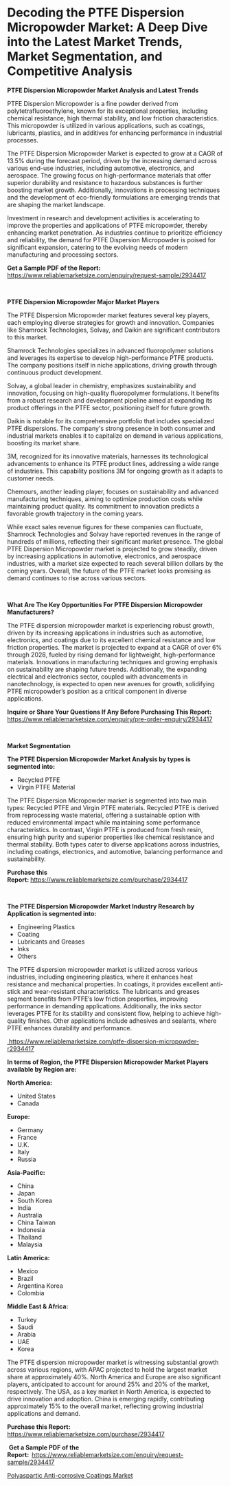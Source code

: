 <p><h1>Decoding the PTFE Dispersion Micropowder Market: A Deep Dive into the Latest Market Trends, Market Segmentation, and Competitive Analysis</h1></p><p><strong>PTFE Dispersion Micropowder Market Analysis and Latest Trends</strong></p>
<p><p>PTFE Dispersion Micropowder is a fine powder derived from polytetrafluoroethylene, known for its exceptional properties, including chemical resistance, high thermal stability, and low friction characteristics. This micropowder is utilized in various applications, such as coatings, lubricants, plastics, and in additives for enhancing performance in industrial processes.</p><p>The PTFE Dispersion Micropowder Market is expected to grow at a CAGR of 13.5% during the forecast period, driven by the increasing demand across various end-use industries, including automotive, electronics, and aerospace. The growing focus on high-performance materials that offer superior durability and resistance to hazardous substances is further boosting market growth. Additionally, innovations in processing techniques and the development of eco-friendly formulations are emerging trends that are shaping the market landscape.</p><p>Investment in research and development activities is accelerating to improve the properties and applications of PTFE micropowder, thereby enhancing market penetration. As industries continue to prioritize efficiency and reliability, the demand for PTFE Dispersion Micropowder is poised for significant expansion, catering to the evolving needs of modern manufacturing and processing sectors.</p></p>
<p><strong>Get a Sample PDF of the Report:&nbsp;</strong> <a href="https://www.reliablemarketsize.com/enquiry/request-sample/2934417?utm_campaign=2731&utm_medium=2&utm_source=Github&utm_content=ia&utm_term=13032025&utm_id=ptfe-dispersion-micropowder">https://www.reliablemarketsize.com/enquiry/request-sample/2934417</a></p>
<p>&nbsp;</p>
<p><strong>PTFE Dispersion Micropowder Major Market Players</strong></p>
<p><p>The PTFE Dispersion Micropowder market features several key players, each employing diverse strategies for growth and innovation. Companies like Shamrock Technologies, Solvay, and Daikin are significant contributors to this market. </p><p>Shamrock Technologies specializes in advanced fluoropolymer solutions and leverages its expertise to develop high-performance PTFE products. The company positions itself in niche applications, driving growth through continuous product development.</p><p>Solvay, a global leader in chemistry, emphasizes sustainability and innovation, focusing on high-quality fluoropolymer formulations. It benefits from a robust research and development pipeline aimed at expanding its product offerings in the PTFE sector, positioning itself for future growth.</p><p>Daikin is notable for its comprehensive portfolio that includes specialized PTFE dispersions. The company's strong presence in both consumer and industrial markets enables it to capitalize on demand in various applications, boosting its market share.</p><p>3M, recognized for its innovative materials, harnesses its technological advancements to enhance its PTFE product lines, addressing a wide range of industries. This capability positions 3M for ongoing growth as it adapts to customer needs.</p><p>Chemours, another leading player, focuses on sustainability and advanced manufacturing techniques, aiming to optimize production costs while maintaining product quality. Its commitment to innovation predicts a favorable growth trajectory in the coming years.</p><p>While exact sales revenue figures for these companies can fluctuate, Shamrock Technologies and Solvay have reported revenues in the range of hundreds of millions, reflecting their significant market presence. The global PTFE Dispersion Micropowder market is projected to grow steadily, driven by increasing applications in automotive, electronics, and aerospace industries, with a market size expected to reach several billion dollars by the coming years. Overall, the future of the PTFE market looks promising as demand continues to rise across various sectors.</p></p>
<p>&nbsp;</p>
<p><strong>What Are The Key Opportunities For PTFE Dispersion Micropowder Manufacturers?</strong></p>
<p><p>The PTFE dispersion micropowder market is experiencing robust growth, driven by its increasing applications in industries such as automotive, electronics, and coatings due to its excellent chemical resistance and low friction properties. The market is projected to expand at a CAGR of over 6% through 2028, fueled by rising demand for lightweight, high-performance materials. Innovations in manufacturing techniques and growing emphasis on sustainability are shaping future trends. Additionally, the expanding electrical and electronics sector, coupled with advancements in nanotechnology, is expected to open new avenues for growth, solidifying PTFE micropowder’s position as a critical component in diverse applications.</p></p>
<p><strong>Inquire or Share Your Questions If Any Before Purchasing This Report:</strong> <a href="https://www.reliablemarketsize.com/enquiry/pre-order-enquiry/2934417?utm_campaign=2731&utm_medium=2&utm_source=Github&utm_content=ia&utm_term=13032025&utm_id=ptfe-dispersion-micropowder">https://www.reliablemarketsize.com/enquiry/pre-order-enquiry/2934417</a></p>
<p>&nbsp;</p>
<p><strong>Market Segmentation</strong></p>
<p><strong>The PTFE Dispersion Micropowder Market Analysis by types is segmented into:</strong></p>
<p><ul><li>Recycled PTFE</li><li>Virgin PTFE Material</li></ul></p>
<p><p>The PTFE Dispersion Micropowder market is segmented into two main types: Recycled PTFE and Virgin PTFE materials. Recycled PTFE is derived from reprocessing waste material, offering a sustainable option with reduced environmental impact while maintaining some performance characteristics. In contrast, Virgin PTFE is produced from fresh resin, ensuring high purity and superior properties like chemical resistance and thermal stability. Both types cater to diverse applications across industries, including coatings, electronics, and automotive, balancing performance and sustainability.</p></p>
<p><strong>Purchase this Report:&nbsp;</strong><a href="https://www.reliablemarketsize.com/purchase/2934417?utm_campaign=2731&utm_medium=2&utm_source=Github&utm_content=ia&utm_term=13032025&utm_id=ptfe-dispersion-micropowder">https://www.reliablemarketsize.com/purchase/2934417</a></p>
<p>&nbsp;</p>
<p><strong>The PTFE Dispersion Micropowder Market Industry Research by Application is segmented into:</strong></p>
<p><ul><li>Engineering Plastics</li><li>Coating</li><li>Lubricants and Greases</li><li>Inks</li><li>Others</li></ul></p>
<p><p>The PTFE dispersion micropowder market is utilized across various industries, including engineering plastics, where it enhances heat resistance and mechanical properties. In coatings, it provides excellent anti-stick and wear-resistant characteristics. The lubricants and greases segment benefits from PTFE’s low friction properties, improving performance in demanding applications. Additionally, the inks sector leverages PTFE for its stability and consistent flow, helping to achieve high-quality finishes. Other applications include adhesives and sealants, where PTFE enhances durability and performance.</p></p>
<p><a href="https://www.reliablemarketsize.com/ptfe-dispersion-micropowder-r2934417?utm_campaign=2731&utm_medium=2&utm_source=Github&utm_content=ia&utm_term=13032025&utm_id=ptfe-dispersion-micropowder">&nbsp;https://www.reliablemarketsize.com/ptfe-dispersion-micropowder-r2934417</a></p>
<p><strong>In terms of Region, the PTFE Dispersion Micropowder Market Players available by Region are:</strong></p>
<p>
    <p> <strong> North America: </strong>
        <ul>
            <li>United States</li>
            <li>Canada</li>
        </ul>
        </p> 
    <p> <strong> Europe: </strong>
        <ul>
            <li>Germany</li>
            <li>France</li>
            <li>U.K.</li>
            <li>Italy</li>
            <li>Russia</li>
        </ul>
        </p> 
    <p> <strong> Asia-Pacific: </strong>
        <ul>
            <li>China</li>
            <li>Japan</li>
            <li>South Korea</li>
            <li>India</li>
            <li>Australia</li>
            <li>China Taiwan</li>
            <li>Indonesia</li>
            <li>Thailand</li>
            <li>Malaysia</li>
        </ul>
        </p> 
    <p> <strong> Latin America: </strong>
        <ul>
            <li>Mexico</li>
            <li>Brazil</li>
            <li>Argentina Korea</li>
            <li>Colombia</li>
        </ul>
        </p> 
    <p> <strong> Middle East & Africa: </strong>
        <ul>
            <li>Turkey</li>
            <li>Saudi</li>
            <li>Arabia</li>
            <li>UAE</li>
            <li>Korea</li>
        </ul>
    </p>
    </p>
<p><p>The PTFE dispersion micropowder market is witnessing substantial growth across various regions, with APAC projected to hold the largest market share at approximately 40%. North America and Europe are also significant players, anticipated to account for around 25% and 20% of the market, respectively. The USA, as a key market in North America, is expected to drive innovation and adoption. China is emerging rapidly, contributing approximately 15% to the overall market, reflecting growing industrial applications and demand.</p></p>
<p><strong>Purchase this Report: </strong><a href="https://www.reliablemarketsize.com/purchase/2934417?utm_campaign=2731&utm_medium=2&utm_source=Github&utm_content=ia&utm_term=13032025&utm_id=ptfe-dispersion-micropowder">https://www.reliablemarketsize.com/purchase/2934417</a></p>
<p>&nbsp;<strong>Get a Sample PDF of the Report:&nbsp;&nbsp;</strong><a href="https://www.reliablemarketsize.com/enquiry/request-sample/2934417?utm_campaign=2731&utm_medium=2&utm_source=Github&utm_content=ia&utm_term=13032025&utm_id=ptfe-dispersion-micropowder">https://www.reliablemarketsize.com/enquiry/request-sample/2934417</a></p>
<p><strong></strong></p>
<p><p><a href="https://github.com/alberthagorsuch/Market-Research-Report-List-1/blob/main/polyaspartic-anti-corrosive-coatings-market.md?utm_campaign=2731&utm_medium=2&utm_source=Github&utm_content=ia&utm_term=13032025&utm_id=ptfe-dispersion-micropowder">Polyaspartic Anti-corrosive Coatings Market</a></p></p>